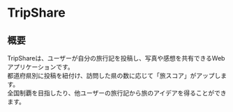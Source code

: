 # TripShare

## 概要
TripShareは、ユーザーが自分の旅行記を投稿し、写真や感想を共有できるWebアプリケーションです。  
都道府県別に投稿を紐付け、訪問した県の数に応じて「旅スコア」がアップします。  
全国制覇を目指したり、他ユーザーの旅行記から旅のアイデアを得ることができます。

